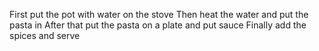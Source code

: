 First put the pot with water on the stove
Then heat the water and put the pasta in
After that put the pasta on a plate and put sauce
Finally add the spices and serve